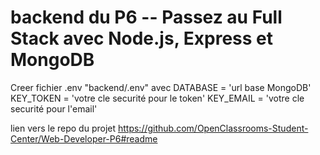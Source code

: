 # backend du P6 -- Passez au Full Stack avec Node.js, Express et MongoDB

Creer fichier .env "backend/.env" avec 
DATABASE = 'url base MongoDB'
KEY_TOKEN = 'votre cle securité pour le token'
KEY_EMAIL = 'votre cle securité pour l'email'

 lien vers le repo du projet 
  https://github.com/OpenClassrooms-Student-Center/Web-Developer-P6#readme